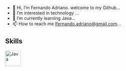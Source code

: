 - 👋 Hi, I’m Fernando Adriano. welcome to my Github...
- 👀 I’m interested in technology ...
- 🌱 I’m currently learning Java...
- 📫 How to reach me lfernando.adriano@gmail.com...

## Skills
<img align="left" alt="Java" width="50px" src="https://user-images.githubusercontent.com/86389730/196097248-82c4e51a-ae4a-4a0f-aad5-592344cccdd9.png"/>
